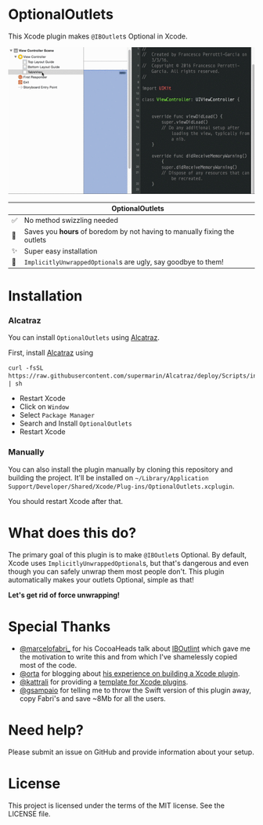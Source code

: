 # OptionalOutlets

This Xcode plugin makes `@IBOutlet`s Optional in Xcode.

<p align="center">
<img src="OptionalOutlets.gif" alt="OptionalOutlets demo" />
</p>

| | OptionalOutlets
----------------------|----------------------------------
:white_check_mark: | No method swizzling needed
:rocket: | Saves you **hours** of boredom by not having to manually fixing the outlets
:sparkles: | Super easy installation
:muscle: | `ImplicitlyUnwrappedOptional`s are ugly, say goodbye to them!

# Installation

### Alcatraz
You can install `OptionalOutlets` using [Alcatraz](http://alcatraz.io/).

First, install [Alcatraz](http://alcatraz.io/) using

```
curl -fsSL https://raw.githubusercontent.com/supermarin/Alcatraz/deploy/Scripts/install.sh | sh
```

- Restart Xcode
- Click on `Window`
- Select `Package Manager`
- Search and Install `OptionalOutlets`
- Restart Xcode

### Manually

You can also install the plugin manually by cloning this repository and building the project. It'll be installed on `~/Library/Application Support/Developer/Shared/Xcode/Plug-ins/OptionalOutlets.xcplugin`.

You should restart Xcode after that.

# What does this do?

The primary goal of this plugin is to make `@IBOutlet`s Optional. By default, Xcode uses `ImplicitlyUnwrappedOptional`s, but that's dangerous and even though you can safely unwrap them most people don't. This plugin automatically makes your outlets Optional, simple as that!

**Let's get rid of force unwrapping!**

# Special Thanks

- [@marcelofabri_](https://twitter.com/marcelofabri_) for his CocoaHeads talk about [IBOutlint](https://github.com/marcelofabri/IBOutlint) which gave me the motivation to write this and from which I've shamelessly copied most of the code.
- [@orta](https://twitter.com/orta) for blogging about [his experience on building a Xcode plugin](http://artsy.github.io/blog/2014/06/17/building-the-xcode-plugin-snapshots/).
- [@kattrali](https://twitter.com/kattrali) for providing a [template for Xcode plugins](https://github.com/kattrali/Xcode-Plugin-Template).
- [@gsampaio](https://twitter.com/gsampaio) for telling me to throw the Swift version of this plugin away, copy Fabri's and save ~8Mb for all the users.

# Need help?
Please submit an issue on GitHub and provide information about your setup.

# License
This project is licensed under the terms of the MIT license. See the LICENSE file.
